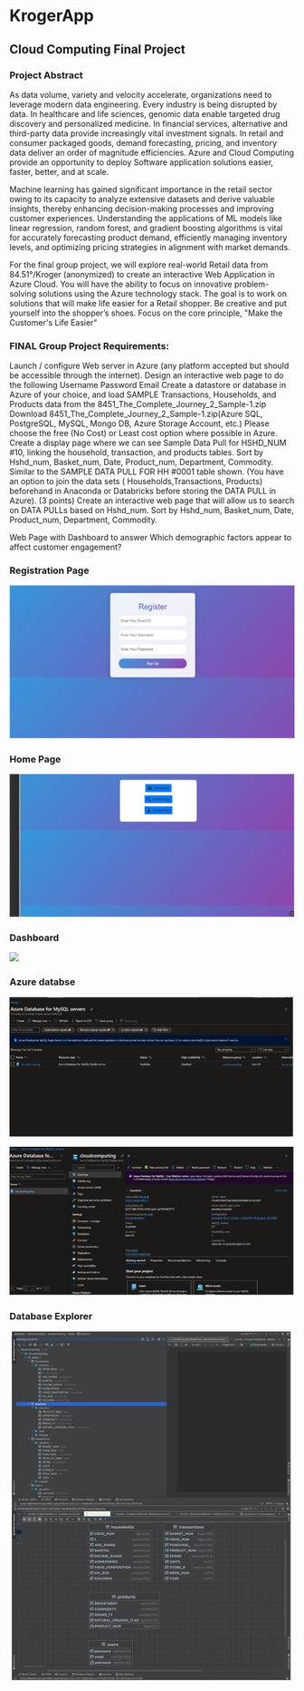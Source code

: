 # KrogerApp

## Cloud Computing Final Project


### Project Abstract

As data volume, variety and velocity accelerate, organizations need to leverage modern data engineering. Every industry is being disrupted by data. In healthcare and life sciences, genomic data enable targeted drug discovery and personalized medicine. In financial services, alternative and third-party data provide increasingly vital investment signals.  In retail and consumer packaged goods, demand forecasting, pricing, and inventory data deliver an order of magnitude efficiencies.  Azure and Cloud Computing provide an opportunity to deploy Software application solutions easier, faster, better, and at scale.

Machine learning has gained significant importance in the retail sector owing to its capacity to analyze extensive datasets and derive valuable insights, thereby enhancing decision-making processes and improving customer experiences. Understanding the applications of ML models like linear regression, random forest, and gradient boosting algorithms is vital for accurately forecasting product demand, efficiently managing inventory levels, and optimizing pricing strategies in alignment with market demands.

For the final group project, we will explore real-world Retail data from 84.51°/Kroger (anonymized) to create an interactive Web Application in Azure Cloud.   You will have the ability to focus on innovative problem-solving solutions using the Azure technology stack.  The goal is to work on solutions that will make life easier for a Retail shopper.  Be creative and put yourself into the shopper’s shoes.  Focus on the core principle, "Make the Customer's Life Easier"



### FINAL Group Project Requirements:


Launch / configure Web server in Azure (any platform accepted but should be accessible through the internet). Design an interactive web page to do the following 
Username
Password
Email
Create a datastore or database in Azure of your choice, and load SAMPLE Transactions, Households, and Products data from  the 8451_The_Complete_Journey_2_Sample-1.zip Download 8451_The_Complete_Journey_2_Sample-1.zip(Azure SQL, PostgreSQL, MySQL, Mongo DB, Azure Storage Account, etc.)   Please choose the free (No Cost) or Least cost option where possible in Azure.  Create a display page where we can see Sample Data Pull for HSHD_NUM #10, linking the household, transaction, and products tables.  Sort by Hshd_num, Basket_num, Date, Product_num, Department, Commodity.  Similar to the SAMPLE DATA PULL FOR HH #0001 table shown. (You have an option to join the data sets ( Households,Transactions, Products) beforehand in Anaconda or Databricks before storing the DATA PULL in Azure). (3 points)
Create an interactive web page that will allow us to search on  DATA PULLs based on Hshd_num.  Sort by Hshd_num, Basket_num, Date, Product_num, Department, Commodity.  

Web Page with Dashboard to answer Which demographic factors appear to affect customer engagement? 




### Registration Page
![](ReadmeImages/ss1.png)


### Home Page 
![](ReadmeImages/ss2.png)


### Dashboard
![](ReadmeImages/ss3.png)


### Azure databse
![](ReadmeImages/ss4.jpg)

![](ReadmeImages/ss5.jpg)


### Database Explorer
![](ReadmeImages/ss6.jpg)